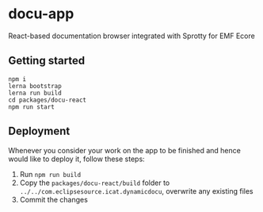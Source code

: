 # docu-app

React-based documentation browser integrated with Sprotty for EMF Ecore

## Getting started 

```
npm i
lerna bootstrap
lerna run build
cd packages/docu-react
npm run start
```

## Deployment
Whenever you consider your work on the app to be finished and hence would like to deploy it, follow these steps: 

1. Run `npm run build`
2. Copy the `packages/docu-react/build` folder to `../../com.eclipsesource.icat.dynamicdocu`, overwrite any existing files
3. Commit the changes

 